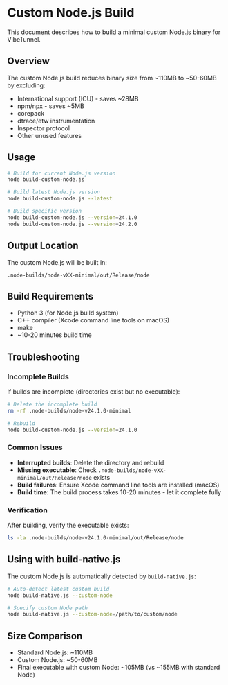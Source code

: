 # Custom Node.js Build

This document describes how to build a minimal custom Node.js binary for VibeTunnel.

## Overview

The custom Node.js build reduces binary size from ~110MB to ~50-60MB by excluding:
- International support (ICU) - saves ~28MB
- npm/npx - saves ~5MB
- corepack
- dtrace/etw instrumentation
- Inspector protocol
- Other unused features

## Usage

```bash
# Build for current Node.js version
node build-custom-node.js

# Build latest Node.js version
node build-custom-node.js --latest

# Build specific version
node build-custom-node.js --version=24.1.0
node build-custom-node.js --version=24.2.0
```

## Output Location

The custom Node.js will be built in:
```
.node-builds/node-vXX-minimal/out/Release/node
```

## Build Requirements

- Python 3 (for Node.js build system)
- C++ compiler (Xcode command line tools on macOS)
- make
- ~10-20 minutes build time

## Troubleshooting

### Incomplete Builds

If builds are incomplete (directories exist but no executable):

```bash
# Delete the incomplete build
rm -rf .node-builds/node-v24.1.0-minimal

# Rebuild
node build-custom-node.js --version=24.1.0
```

### Common Issues

- **Interrupted builds**: Delete the directory and rebuild
- **Missing executable**: Check `.node-builds/node-vXX-minimal/out/Release/node` exists
- **Build failures**: Ensure Xcode command line tools are installed (macOS)
- **Build time**: The build process takes 10-20 minutes - let it complete fully

### Verification

After building, verify the executable exists:
```bash
ls -la .node-builds/node-v24.1.0-minimal/out/Release/node
```

## Using with build-native.js

The custom Node.js is automatically detected by `build-native.js`:

```bash
# Auto-detect latest custom build
node build-native.js --custom-node

# Specify custom Node path
node build-native.js --custom-node=/path/to/custom/node
```

## Size Comparison

- Standard Node.js: ~110MB
- Custom Node.js: ~50-60MB
- Final executable with custom Node: ~105MB (vs ~155MB with standard Node)